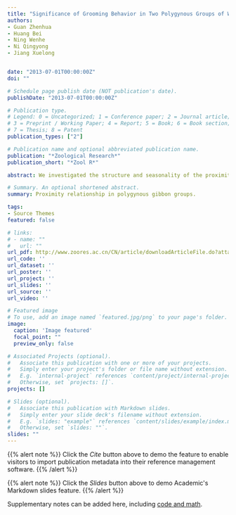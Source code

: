 ```yaml
---
title: "Significance of Grooming Behavior in Two Polygynous Groups of Western Black Crested Gibbons: Implications for Understanding Social Relationships Among Immigrant and Resident Group Members"
authors:
- Guan Zhenhua
- Huang Bei
- Ning Wenhe
- Ni Qingyong
- Jiang Xuelong


date: "2013-07-01T00:00:00Z"
doi: ""

# Schedule page publish date (NOT publication's date).
publishDate: "2013-07-01T00:00:00Z"

# Publication type.
# Legend: 0 = Uncategorized; 1 = Conference paper; 2 = Journal article;
# 3 = Preprint / Working Paper; 4 = Report; 5 = Book; 6 = Book section;
# 7 = Thesis; 8 = Patent
publication_types: ["2"]

# Publication name and optional abbreviated publication name.
publication: "*Zoological Research*"
publication_short: "*Zool R*"

abstract: We investigated the structure and seasonality of the proximity network in a group of polygynous western black crested gibbons (Nomascus concolor) using social network analysis. The spatial proximity changed seasonally and was affected by temperature and rainfall. Preferred proximity association was not distributed randomly among individuals. Kinship was one explanation for the social structure, as offspring preferred to maintain close proximity with their mothers. The proximity of infants to mothers decreased with age, and independent offspring had lower proximity to mothers than dependent ones. We found that the adult male had different proximity relationships with two different adult females. The frequency of proximity between the male and the infant-carrying female was significantly higher than that between the male and the female who had immigrated carrying one offspring of uncertain paternity into the group. Infanticide avoidance and/or predation protection for dependent infants might explain the proximity relationship differences. Temperature influenced group proximity association, with individual proximity increasing in the cold months and decreasing in the hot months. Group proximity decreased in months with higher anthropogenic disturbance.

# Summary. An optional shortened abstract.
summary: Proximity relationship in polygynous gibbon groups.

tags:
- Source Themes
featured: false

# links:
# - name: ""
#   url: ""
url_pdf: http://www.zoores.ac.cn/CN/article/downloadArticleFile.do?attachType=PDF&id=3298
url_code: ''
url_dataset: ''
url_poster: ''
url_project: ''
url_slides: ''
url_source: ''
url_video: ''

# Featured image
# To use, add an image named `featured.jpg/png` to your page's folder.
image:
  caption: 'Image featured'
  focal_point: ""
  preview_only: false

# Associated Projects (optional).
#   Associate this publication with one or more of your projects.
#   Simply enter your project's folder or file name without extension.
#   E.g. `internal-project` references `content/project/internal-project/index.md`.
#   Otherwise, set `projects: []`.
projects: []

# Slides (optional).
#   Associate this publication with Markdown slides.
#   Simply enter your slide deck's filename without extension.
#   E.g. `slides: "example"` references `content/slides/example/index.md`.
#   Otherwise, set `slides: ""`.
slides: ""
---
```


{{% alert note %}}
Click the *Cite* button above to demo the feature to enable visitors to import publication metadata into their reference management software.
{{% /alert %}}

{{% alert note %}}
Click the *Slides* button above to demo Academic's Markdown slides feature.
{{% /alert %}}

Supplementary notes can be added here, including [code and math](https://sourcethemes.com/academic/docs/writing-markdown-latex/).
